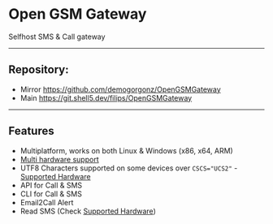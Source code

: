 ﻿# Open GSM Gateway

Selfhost SMS & Call gateway
___

## Repository:

- Mirror https://github.com/demogorgonz/OpenGSMGateway
- Main https://git.shell5.dev/filips/OpenGSMGateway

___

## Features

- Multiplatform, works on both Linux & Windows (x86, x64, ARM)
- [Multi hardware support](./supported-hardware.md)
- UTF8 Characters supported on some devices over `CSCS="UCS2"` - [Supported Hardware](./supported-hardware.md)
- API for Call & SMS
- CLI for Call & SMS
- Email2Call Alert
- Read SMS (Check [Supported Hardware](https://opengsmgateway.com/supported-hardware.html))